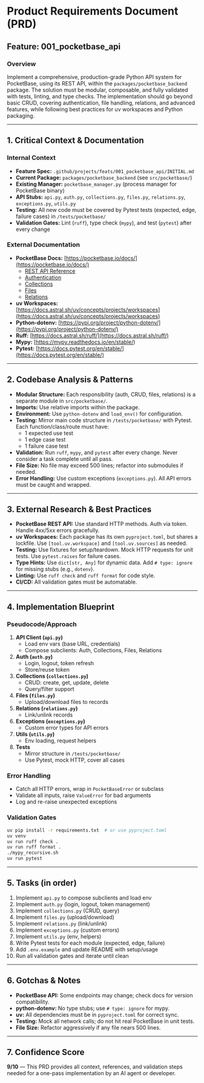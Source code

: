 # Product Requirements Document (PRD)

## Feature: 001_pocketbase_api

### Overview
Implement a comprehensive, production-grade Python API system for PocketBase, using its REST API, within the `packages/pocketbase_backend` package. The solution must be modular, composable, and fully validated with tests, linting, and type checks. The implementation should go beyond basic CRUD, covering authentication, file handling, relations, and advanced features, while following best practices for uv workspaces and Python packaging.

---

## 1. Critical Context & Documentation

### Internal Context
- **Feature Spec:** `.github/projects/feats/001_pocketbase_api/INITIAL.md`
- **Current Package:** `packages/pocketbase_backend` (see `src/pocketbase/`)
- **Existing Manager:** `pocketbase_manager.py` (process manager for PocketBase binary)
- **API Stubs:** `api.py`, `auth.py`, `collections.py`, `files.py`, `relations.py`, `exceptions.py`, `utils.py`
- **Testing:** All new code must be covered by Pytest tests (expected, edge, failure cases) in `/tests/pocketbase/`
- **Validation Gates:** Lint (`ruff`), type check (`mypy`), and test (`pytest`) after every change

### External Documentation
- **PocketBase Docs:** [https://pocketbase.io/docs/](https://pocketbase.io/docs/)
  - [REST API Reference](https://pocketbase.io/docs/api-records)
  - [Authentication](https://pocketbase.io/docs/authentication)
  - [Collections](https://pocketbase.io/docs/collections)
  - [Files](https://pocketbase.io/docs/files-handling)
  - [Relations](https://pocketbase.io/docs/working-with-relations)
- **uv Workspaces:** [https://docs.astral.sh/uv/concepts/projects/workspaces](https://docs.astral.sh/uv/concepts/projects/workspaces)
- **Python-dotenv:** [https://pypi.org/project/python-dotenv/](https://pypi.org/project/python-dotenv/)
- **Ruff:** [https://docs.astral.sh/ruff/](https://docs.astral.sh/ruff/)
- **Mypy:** [https://mypy.readthedocs.io/en/stable/)
- **Pytest:** [https://docs.pytest.org/en/stable/](https://docs.pytest.org/en/stable/)

---

## 2. Codebase Analysis & Patterns

- **Modular Structure:** Each responsibility (auth, CRUD, files, relations) is a separate module in `src/pocketbase/`.
- **Imports:** Use relative imports within the package.
- **Environment:** Use `python-dotenv` and `load_env()` for configuration.
- **Testing:** Mirror main code structure in `/tests/pocketbase/` with Pytest. Each function/class/route must have:
  - 1 expected use test
  - 1 edge case test
  - 1 failure case test
- **Validation:** Run `ruff`, `mypy`, and `pytest` after every change. Never consider a task complete until all pass.
- **File Size:** No file may exceed 500 lines; refactor into submodules if needed.
- **Error Handling:** Use custom exceptions (`exceptions.py`). All API errors must be caught and wrapped.

---

## 3. External Research & Best Practices

- **PocketBase REST API:** Use standard HTTP methods. Auth via token. Handle 4xx/5xx errors gracefully.
- **uv Workspaces:** Each package has its own `pyproject.toml`, but shares a lockfile. Use `[tool.uv.workspace]` and `[tool.uv.sources]` as needed.
- **Testing:** Use fixtures for setup/teardown. Mock HTTP requests for unit tests. Use `pytest.raises` for failure cases.
- **Type Hints:** Use `dict[str, Any]` for dynamic data. Add `# type: ignore` for missing stubs (e.g., `dotenv`).
- **Linting:** Use `ruff check` and `ruff format` for code style.
- **CI/CD:** All validation gates must be automatable.

---

## 4. Implementation Blueprint

### Pseudocode/Approach

1. **API Client (`api.py`)**
   - Load env vars (base URL, credentials)
   - Compose subclients: Auth, Collections, Files, Relations
2. **Auth (`auth.py`)**
   - Login, logout, token refresh
   - Store/reuse token
3. **Collections (`collections.py`)**
   - CRUD: create, get, update, delete
   - Query/filter support
4. **Files (`files.py`)**
   - Upload/download files to records
5. **Relations (`relations.py`)**
   - Link/unlink records
6. **Exceptions (`exceptions.py`)**
   - Custom error types for API errors
7. **Utils (`utils.py`)**
   - Env loading, request helpers
8. **Tests**
   - Mirror structure in `/tests/pocketbase/`
   - Use Pytest, mock HTTP, cover all cases

### Error Handling
- Catch all HTTP errors, wrap in `PocketBaseError` or subclass
- Validate all inputs, raise `ValueError` for bad arguments
- Log and re-raise unexpected exceptions

### Validation Gates
```bash
uv pip install -r requirements.txt  # or use pyproject.toml
uv venv
uv run ruff check .
uv run ruff format .
./mypy_recursive.sh
uv run pytest
```

---

## 5. Tasks (in order)

1. Implement `api.py` to compose subclients and load env
2. Implement `auth.py` (login, logout, token management)
3. Implement `collections.py` (CRUD, query)
4. Implement `files.py` (upload/download)
5. Implement `relations.py` (link/unlink)
6. Implement `exceptions.py` (custom errors)
7. Implement `utils.py` (env, helpers)
8. Write Pytest tests for each module (expected, edge, failure)
9. Add `.env.example` and update README with setup/usage
10. Run all validation gates and iterate until clean

---

## 6. Gotchas & Notes
- **PocketBase API:** Some endpoints may change; check docs for version compatibility.
- **python-dotenv:** No type stubs; use `# type: ignore` for mypy.
- **uv:** All dependencies must be in `pyproject.toml` for correct sync.
- **Testing:** Mock all network calls; do not hit real PocketBase in unit tests.
- **File Size:** Refactor aggressively if any file nears 500 lines.

---

## 7. Confidence Score
**9/10** — This PRD provides all context, references, and validation steps needed for a one-pass implementation by an AI agent or developer.
